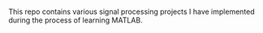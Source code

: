 This repo contains various signal processing projects I have implemented during the process of learning MATLAB.
